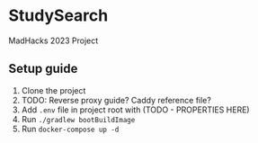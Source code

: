 # StudySearch
MadHacks 2023 Project

## Setup guide
1. Clone the project
2. TODO: Reverse proxy guide? Caddy reference file?
3. Add `.env` file in project root with (TODO - PROPERTIES HERE)
4. Run `./gradlew bootBuildImage`
5. Run `docker-compose up -d`